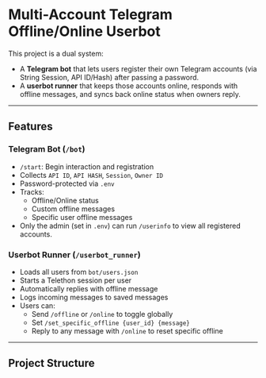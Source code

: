 # Multi-Account Telegram Offline/Online Userbot

This project is a dual system:
- A **Telegram bot** that lets users register their own Telegram accounts (via String Session, API ID/Hash) after passing a password.
- A **userbot runner** that keeps those accounts online, responds with offline messages, and syncs back online status when owners reply.

---

## Features

### Telegram Bot (`/bot`)
- `/start`: Begin interaction and registration
- Collects `API ID`, `API HASH`, `Session`, `Owner ID`
- Password-protected via `.env`
- Tracks:
  - Offline/Online status
  - Custom offline messages
  - Specific user offline messages
- Only the admin (set in `.env`) can run `/userinfo` to view all registered accounts.

### Userbot Runner (`/userbot_runner`)
- Loads all users from `bot/users.json`
- Starts a Telethon session per user
- Automatically replies with offline message
- Logs incoming messages to saved messages
- Users can:
  - Send `/offline` or `/online` to toggle globally
  - Set `/set_specific_offline {user_id} {message}`
  - Reply to any message with `/online` to reset specific offline

---

## Project Structure
